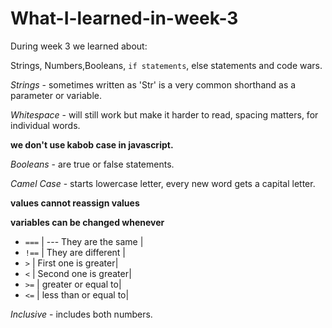 # What-I-learned-in-week-3
During week 3 we learned about:

Strings, Numbers,Booleans, `if statements`, else statements and code wars.

*Strings* - sometimes written as 'Str' is a very common shorthand as a parameter or variable.

*Whitespace* - will still work but make it harder to read, spacing matters, for individual words.

 __we don't use kabob case in javascript.__

*Booleans* - are true or false statements.
 
*Camel Case* - starts lowercase letter, every new word gets a capital letter. 

__values cannot reassign values__

__variables can be changed whenever__

- `===` | ---  They are the same |
- `!==` | They are different |
- `>`   | First one is greater|
- `<`   | Second one is greater|
- `>=`  | greater or equal to|
- `<=`  | less than or equal to|

*Inclusive* - includes both numbers.

